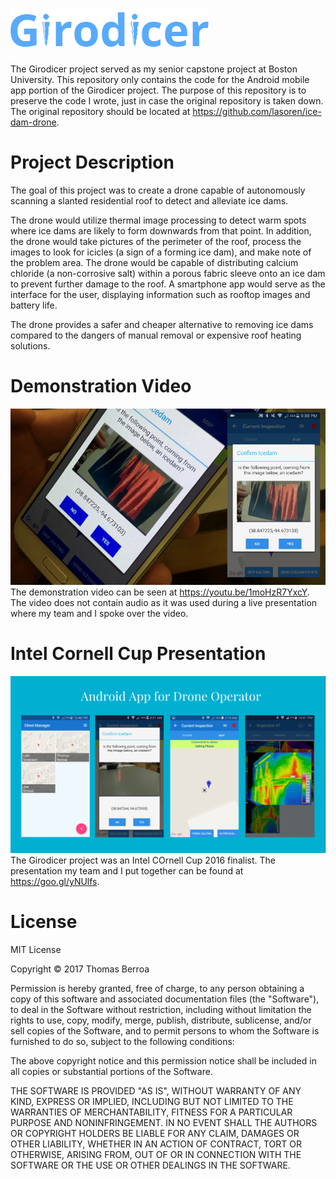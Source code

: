 # ![girodicer](GirodicerApp/app/src/main/res/drawable-hdpi/app_name.png)
The Girodicer project served as my senior capstone project at Boston University.
This repository only contains the code for the Android mobile app portion of 
the Girodicer project. The purpose of this repository is to preserve the code 
I wrote, just in case the original repository is taken down. The original 
repository should be located at https://github.com/lasoren/ice-dam-drone. 

# Project Description
The goal of this project was to create a drone capable of autonomously scanning 
a slanted residential roof to detect and alleviate ice dams.

The drone would utilize thermal image processing to detect warm spots where ice 
dams are likely to form downwards from that point. In addition, the drone would 
take pictures of the perimeter of the roof, process the images to look for icicles 
(a sign of a forming ice dam), and make note of the problem area. The drone would 
be capable of distributing calcium chloride (a non-corrosive salt) within a porous 
fabric sleeve onto an ice dam to prevent further damage to the roof. A smartphone 
app would serve as the interface for the user, displaying information such as 
rooftop images and battery life. 

The drone provides a safer and cheaper alternative to removing ice dams compared to
the dangers of manual removal or expensive roof heating solutions.

# Demonstration Video
![girodicer](assets/demo_video.png)
The demonstration video can be seen at https://youtu.be/1moHzR7YxcY. The video
does not contain audio as it was used during a live presentation where my team
and I spoke over the video.

# Intel Cornell Cup Presentation
![girodicer](assets/presentation_slide.png)
The Girodicer project was an Intel COrnell Cup 2016 finalist. The presentation my 
team and I put together can be found at https://goo.gl/yNUlfs.

# License
MIT License

Copyright © 2017 Thomas Berroa

Permission is hereby granted, free of charge, to any person obtaining a copy
of this software and associated documentation files (the "Software"), to deal
in the Software without restriction, including without limitation the rights
to use, copy, modify, merge, publish, distribute, sublicense, and/or sell
copies of the Software, and to permit persons to whom the Software is
furnished to do so, subject to the following conditions:

The above copyright notice and this permission notice shall be included in all
copies or substantial portions of the Software.

THE SOFTWARE IS PROVIDED "AS IS", WITHOUT WARRANTY OF ANY KIND, EXPRESS OR
IMPLIED, INCLUDING BUT NOT LIMITED TO THE WARRANTIES OF MERCHANTABILITY,
FITNESS FOR A PARTICULAR PURPOSE AND NONINFRINGEMENT. IN NO EVENT SHALL THE
AUTHORS OR COPYRIGHT HOLDERS BE LIABLE FOR ANY CLAIM, DAMAGES OR OTHER
LIABILITY, WHETHER IN AN ACTION OF CONTRACT, TORT OR OTHERWISE, ARISING FROM,
OUT OF OR IN CONNECTION WITH THE SOFTWARE OR THE USE OR OTHER DEALINGS IN THE
SOFTWARE.
